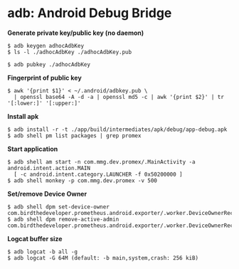 adb: Android Debug Bridge
====

**Generate private key/public key (no daemon)**

    $ adb keygen adhocAdbKey
    $ ls -l ./adhocAdbKey ./adhocAdbKey.pub

    $ adb pubkey ./adhocAdbKey
**Fingerprint of public key**

    $ awk '{print $1}' < ~/.android/adbkey.pub \
      | openssl base64 -A -d -a | openssl md5 -c | awk '{print $2}' | tr '[:lower:]' '[:upper:]'
**Install apk**

    $ adb install -r -t ./app/build/intermediates/apk/debug/app-debug.apk
    $ adb shell pm list packages | grep promex
**Start application**

    $ adb shell am start -n com.mmg.dev.promex/.MainActivity -a android.intent.action.MAIN
      [ -c android.intent.category.LAUNCHER -f 0x50200000 ]
    $ adb shell monkey -p com.mmg.dev.promex -v 500
**Set/remove Device Owner**

    $ adb shell dpm set-device-owner com.birdthedeveloper.prometheus.android.exporter/.worker.DeviceOwnerReceiver
    $ adb shell dpm remove-active-admin com.birdthedeveloper.prometheus.android.exporter/.worker.DeviceOwnerReceive
**Logcat buffer size**

    $ adb logcat -b all -g
    $ adb logcat -G 64M (default: -b main,system,crash: 256 kiB)
